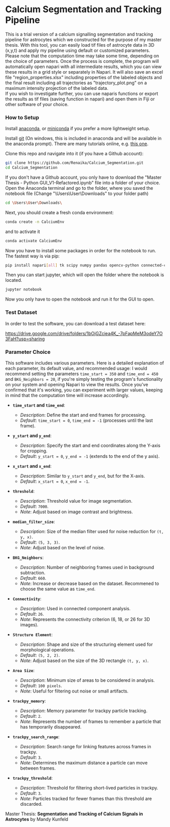 # Calcium Segmentation and Tracking Pipeline

This is a trial version of a calcium signalling segmentation and tracking pipeline for astrocytes which we constructed for the purpose of my master thesis. 
With this tool, you can easily load tif files of astrocyte data in 3D (x,y,t) and apply my pipeline using default or customized parameters.
Please note that the computation time may take some time, depending on the choice of parameters. 
Once the process is complete, the program will automatically open napari with all intermediate results, 
which you can view these results in a grid style or separately in Napari. 
It will also save an excel file "region_properties.xlsx" including properties of the labeled objects and 
the final result including all trajectories as "trajectory_plot.png" on a maximum intensity projection of the labeled data.  
If you wish to investigate further, you can use naparis functions or export the results as tif files (saving function in napari) and open them in Fiji or other software of your choice.

### How to Setup
Install [anaconda](https://docs.anaconda.com/anaconda/install/index.html),
or [miniconda](https://docs.conda.io/en/latest/miniconda.html) if you prefer a more lightweight setup.

Install [git](https://git-scm.com/book/en/v2/Getting-Started-Installing-Git)
(On windows, this is included in anaconda and will be available in the anaconda prompt). 
There are many tutorials online, e.g. [this one](https://www.notion.so/zarkom/Introduction-to-Git-ac396a0697704709a12b6a0e545db049).

Clone this repo and navigate into it (if you have a Github account):
```bash
git clone https://github.com/Renaika/Calcium_Segmentation.git
cd Calcium_Segmentation
```
If you don't have a Github account, you only have to download the "Master Thesis - Python GUI_V1-Refactored.ipynb" file into a folder of your choice. 
Open the Anaconda terminal and go to the folder, where you saved the notebook file (Change "\Users\User\Downloads\" to your folder path)
```bash
cd \Users\User\Downloads\
```

Next, you should create a fresh conda environment:
```bash
conda create -n CalciumEnv
```

and to activate it
```bash
conda activate CalciumEnv
```

Now you have to install some packages in order for the notebook to run. The fastest way is via pip: 
```bash
pip install napari[all] tk scipy numpy pandas opencv-python connected-components-3d tifffile scikit-learn matplotlib ipywidgets scikit-image notebook openpyxl trackpy
```

Then you can start jupyter, which will open the folder where the notebook is located. 
```bash
jupyter notebook
```

Now you only have to open the notebook and run it for the GUI to open. 

### Test Dataset

In order to test the software, you can download a test dataset here: 

https://drive.google.com/drive/folders/1bOjGZciea4K_-7pFapMeM3odeY7O3FaH?usp=sharing

### Parameter Choice

This software includes various parameters. Here is a detailed explanation of each parameter, its default value, and recommended usage:
I would recommend setting the parameters `time_start = 350` and `time_end = 450` and `BKG_Neighbors = 20`,  if you're simply testing the program's functionality on your system and opening Napari to view the results. Once you've confirmed that it's working, you can experiment with larger values, keeping in mind that the computation time will increase accordingly.

- **`time_start` and `time_end`**: 
  - *Description*: Define the start and end frames for processing.
  - *Default*: `time_start = 0`, `time_end = -1` (processes until the last frame).

- **`y_start` and `y_end`**: 
  - *Description*: Specify the start and end coordinates along the Y-axis for cropping.
  - *Default*: `y_start = 0`, `y_end = -1` (extends to the end of the y axis).

- **`x_start` and `x_end`**: 
  - *Description*: Similar to `y_start` and `y_end`, but for the X-axis.
  - *Default*: `x_start = 0`, `x_end = -1`.

- **`threshold`**: 
  - *Description*: Threshold value for image segmentation.
  - *Default*: `7000`. 
  - *Note*: Adjust based on image contrast and brightness.

- **`median_filter_size`**: 
  - *Description*: Size of the median filter used for noise reduction for `(t, y, x)`.
  - *Default*: `(5, 3, 3)`. 
  - *Note*: Adjust based on the level of noise.

- **`BKG_Neighbors`**: 
  - *Description*: Number of neighboring frames used in background subtraction.
  - *Default*: `660`. 
  - *Note*: Increase or decrease based on the dataset. Recommened to choose the same value as `time_end`.

- **`Connectivity`**: 
  - *Description*: Used in connected component analysis.
  - *Default*: `26`. 
  - *Note*: Represents the connectivity criterion (6, 18, or 26 for 3D images).

- **`Structure Element`**: 
  - *Description*: Shape and size of the structuring element used for morphological operations.
  - *Default*: `(5, 2, 2)`.
  - *Note*: Adjust based on the size of the 3D rectangle `(t, y, x)`.

- **`Area Size`**: 
  - *Description*: Minimum size of areas to be considered in analysis.
  - *Default*: `100 pixels`. 
  - *Note*: Useful for filtering out noise or small artifacts.

- **`trackpy_memory`**: 
  - *Description*: Memory parameter for trackpy particle tracking.
  - *Default*: `2`. 
  - *Note*: Represents the number of frames to remember a particle that has temporarily disappeared.

- **`trackpy_search_range`**: 
  - *Description*: Search range for linking features across frames in trackpy.
  - *Default*: `3`. 
  - *Note*: Determines the maximum distance a particle can move between frames.

- **`trackpy_threshold`**: 
  - *Description*: Threshold for filtering short-lived particles in trackpy.
  - *Default*: `3`. 
  - *Note*: Particles tracked for fewer frames than this threshold are discarded.

Master Thesis: **Segmentation and Tracking of Calcium Signals in Astrocytes** by Mandy Kunfeld
